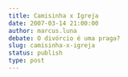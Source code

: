 ```yaml
---
title: Camisinha x Igreja
date: 2007-03-14 21:00:00
author: marcus.luna
debate: O divórcio é uma praga?
slug: camisinha-x-igreja
status: publish 
type: post
---
```



